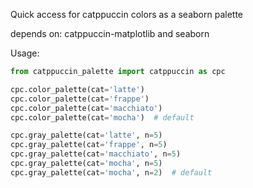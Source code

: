 
Quick access for catppuccin colors as a seaborn palette

depends on: catppuccin-matplotlib and seaborn

Usage:

```python
from catppuccin_palette import catppuccin as cpc

cpc.color_palette(cat='latte')
cpc.color_palette(cat='frappe')
cpc.color_palette(cat='macchiato')
cpc.color_palette(cat='mocha')  # default

cpc.gray_palette(cat='latte', n=5)
cpc.gray_palette(cat='frappe', n=5)
cpc.gray_palette(cat='macchiato', n=5)
cpc.gray_palette(cat='mocha', n=5)
cpc.gray_palette(cat='mocha', n=2)  # default

```
